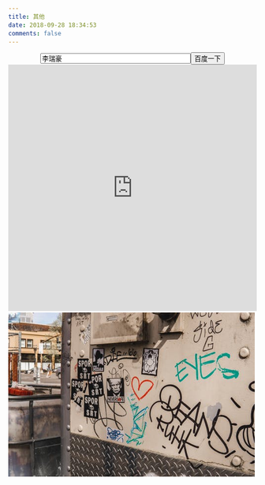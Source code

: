 ```yaml
---
title: 其他
date: 2018-09-28 18:34:53
comments: false
---
```


<form onsubmit="return baiduWithHttps(this)" action="https://www.baidu.com/baidu" target="_blank">
<center><input type="text" onfocus="&quot;李瑞豪&quot;==value&amp;&amp;(value=&quot;&quot;)" onblur="&quot;&quot;==value&amp;&amp;(value=&quot;李瑞豪&quot;)" name="word" size="35" value="李瑞豪"><input type="submit" value="百度一下" class="btn self-btn bg s_btn"></center>
</form>

<iframe scrolling="no" src="https://tianqiapi.com/api.php?appid=72515596&appsecret=XDyzr75j&style=tw&skin=grape&align=center" frameborder="0" width="100%" height="500" allowtransparency="true"></iframe>

<img src="/docs/images/other.jpeg"/>
<br/>
<br/>

